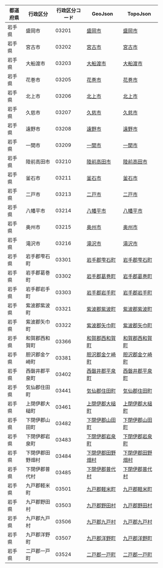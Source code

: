 | 都道府県 | 行政区分 | 行政区分コード | GeoJson | TopoJson |
|-----------|--------- |--------------|------|------|
| 岩手県 | 盛岡市 | 03201 | [盛岡市](/geojson/cities/03/03201.json) | [盛岡市](/topojson/cities/03/03201.topojson) |
| 岩手県 | 宮古市 | 03202 | [宮古市](/geojson/cities/03/03202.json) | [宮古市](/topojson/cities/03/03202.topojson) |
| 岩手県 | 大船渡市 | 03203 | [大船渡市](/geojson/cities/03/03203.json) | [大船渡市](/topojson/cities/03/03203.topojson) |
| 岩手県 | 花巻市 | 03205 | [花巻市](/geojson/cities/03/03205.json) | [花巻市](/topojson/cities/03/03205.topojson) |
| 岩手県 | 北上市 | 03206 | [北上市](/geojson/cities/03/03206.json) | [北上市](/topojson/cities/03/03206.topojson) |
| 岩手県 | 久慈市 | 03207 | [久慈市](/geojson/cities/03/03207.json) | [久慈市](/topojson/cities/03/03207.topojson) |
| 岩手県 | 遠野市 | 03208 | [遠野市](/geojson/cities/03/03208.json) | [遠野市](/topojson/cities/03/03208.topojson) |
| 岩手県 | 一関市 | 03209 | [一関市](/geojson/cities/03/03209.json) | [一関市](/topojson/cities/03/03209.topojson) |
| 岩手県 | 陸前高田市 | 03210 | [陸前高田市](/geojson/cities/03/03210.json) | [陸前高田市](/topojson/cities/03/03210.topojson) |
| 岩手県 | 釜石市 | 03211 | [釜石市](/geojson/cities/03/03211.json) | [釜石市](/topojson/cities/03/03211.topojson) |
| 岩手県 | 二戸市 | 03213 | [二戸市](/geojson/cities/03/03213.json) | [二戸市](/topojson/cities/03/03213.topojson) |
| 岩手県 | 八幡平市 | 03214 | [八幡平市](/geojson/cities/03/03214.json) | [八幡平市](/topojson/cities/03/03214.topojson) |
| 岩手県 | 奥州市 | 03215 | [奥州市](/geojson/cities/03/03215.json) | [奥州市](/topojson/cities/03/03215.topojson) |
| 岩手県 | 滝沢市 | 03216 | [滝沢市](/geojson/cities/03/03216.json) | [滝沢市](/topojson/cities/03/03216.topojson) |
| 岩手県 | 岩手郡雫石町 | 03301 | [岩手郡雫石町](/geojson/cities/03/03301.json) | [岩手郡雫石町](/topojson/cities/03/03301.topojson) |
| 岩手県 | 岩手郡葛巻町 | 03302 | [岩手郡葛巻町](/geojson/cities/03/03302.json) | [岩手郡葛巻町](/topojson/cities/03/03302.topojson) |
| 岩手県 | 岩手郡岩手町 | 03303 | [岩手郡岩手町](/geojson/cities/03/03303.json) | [岩手郡岩手町](/topojson/cities/03/03303.topojson) |
| 岩手県 | 紫波郡紫波町 | 03321 | [紫波郡紫波町](/geojson/cities/03/03321.json) | [紫波郡紫波町](/topojson/cities/03/03321.topojson) |
| 岩手県 | 紫波郡矢巾町 | 03322 | [紫波郡矢巾町](/geojson/cities/03/03322.json) | [紫波郡矢巾町](/topojson/cities/03/03322.topojson) |
| 岩手県 | 和賀郡西和賀町 | 03366 | [和賀郡西和賀町](/geojson/cities/03/03366.json) | [和賀郡西和賀町](/topojson/cities/03/03366.topojson) |
| 岩手県 | 胆沢郡金ケ崎町 | 03381 | [胆沢郡金ケ崎町](/geojson/cities/03/03381.json) | [胆沢郡金ケ崎町](/topojson/cities/03/03381.topojson) |
| 岩手県 | 西磐井郡平泉町 | 03402 | [西磐井郡平泉町](/geojson/cities/03/03402.json) | [西磐井郡平泉町](/topojson/cities/03/03402.topojson) |
| 岩手県 | 気仙郡住田町 | 03441 | [気仙郡住田町](/geojson/cities/03/03441.json) | [気仙郡住田町](/topojson/cities/03/03441.topojson) |
| 岩手県 | 上閉伊郡大槌町 | 03461 | [上閉伊郡大槌町](/geojson/cities/03/03461.json) | [上閉伊郡大槌町](/topojson/cities/03/03461.topojson) |
| 岩手県 | 下閉伊郡山田町 | 03482 | [下閉伊郡山田町](/geojson/cities/03/03482.json) | [下閉伊郡山田町](/topojson/cities/03/03482.topojson) |
| 岩手県 | 下閉伊郡岩泉町 | 03483 | [下閉伊郡岩泉町](/geojson/cities/03/03483.json) | [下閉伊郡岩泉町](/topojson/cities/03/03483.topojson) |
| 岩手県 | 下閉伊郡田野畑村 | 03484 | [下閉伊郡田野畑村](/geojson/cities/03/03484.json) | [下閉伊郡田野畑村](/topojson/cities/03/03484.topojson) |
| 岩手県 | 下閉伊郡普代村 | 03485 | [下閉伊郡普代村](/geojson/cities/03/03485.json) | [下閉伊郡普代村](/topojson/cities/03/03485.topojson) |
| 岩手県 | 九戸郡軽米町 | 03501 | [九戸郡軽米町](/geojson/cities/03/03501.json) | [九戸郡軽米町](/topojson/cities/03/03501.topojson) |
| 岩手県 | 九戸郡野田村 | 03503 | [九戸郡野田村](/geojson/cities/03/03503.json) | [九戸郡野田村](/topojson/cities/03/03503.topojson) |
| 岩手県 | 九戸郡九戸村 | 03506 | [九戸郡九戸村](/geojson/cities/03/03506.json) | [九戸郡九戸村](/topojson/cities/03/03506.topojson) |
| 岩手県 | 九戸郡洋野町 | 03507 | [九戸郡洋野町](/geojson/cities/03/03507.json) | [九戸郡洋野町](/topojson/cities/03/03507.topojson) |
| 岩手県 | 二戸郡一戸町 | 03524 | [二戸郡一戸町](/geojson/cities/03/03524.json) | [二戸郡一戸町](/topojson/cities/03/03524.topojson) |
